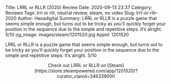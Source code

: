 Title: LRRL or RLLR (2020) Review
Date: 2020-09-13 23:37
Category: Reviews
Tags: lrrl or rllr, neutral review, steam, no video
Slug: lrrl-or-rllr-2020
Author: Hexadigital
Summary: LRRL or RLLR is a puzzle game that seems simple enough, but turns out to be tricky as you’ll quickly forget your position in the sequence due to the simple and repetitive steps. It’s alright. 5/10
og_image: images/steam/1201520.jpg
Appid: 1201520

LRRL or RLLR is a puzzle game that seems simple enough, but turns out to be tricky as you’ll quickly forget your position in the sequence due to the simple and repetitive steps. It’s alright. 5/10

<center>Check out LRRL or RLLR on [Steam](https://store.steampowered.com/app/1201520/?curator_clanid=34633900)!</center>